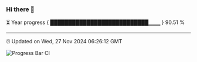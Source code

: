 ### Hi there 👋

⏳ Year progress { ███████████████████████████▁▁▁ } 90.51 %

---

⏰ Updated on Wed, 27 Nov 2024 06:26:12 GMT

![Progress Bar CI](https://github.com/liununu/liununu/workflows/Progress%20Bar%20CI/badge.svg)
